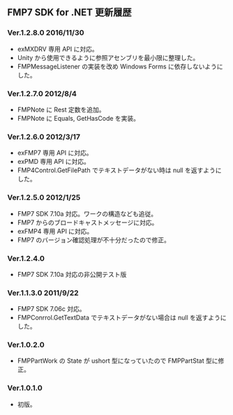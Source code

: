 ## FMP7 SDK for .NET 更新履歴

### Ver.1.2.8.0 2016/11/30
* exMXDRV 専用 API に対応。
* Unity から使用できるように参照アセンブリを最小限に整理した。
 * FMPMessageListener の実装を改め Windows Forms に依存しないようにした。

### Ver.1.2.7.0 2012/8/4
* FMPNote に Rest 定数を追加。
* FMPNote に Equals, GetHasCode を実装。

### Ver.1.2.6.0 2012/3/17
* exFMP7 専用 API に対応。
* exPMD 専用 API に対応。
* FMP4Control.GetFilePath でテキストデータがない時は null を返すようにした。

### Ver.1.2.5.0 2012/1/25
* FMP7 SDK 7.10a 対応。ワークの構造なども追従。
* FMP7 からのブロードキャストメッセージに対応。
* exFMP4 専用 API に対応。
* FMP7 のバージョン確認処理が不十分だったので修正。

### Ver.1.2.4.0
* FMP7 SDK 7.10a 対応の非公開テスト版

### Ver.1.1.3.0 2011/9/22
* FMP7 SDK 7.06c 対応。
* FMPConrrol.GetTextData でテキストデータがない場合は null を返すようにした。

### Ver.1.0.2.0
* FMPPartWork の State が ushort 型になっていたので FMPPartStat 型に修正。

### Ver.1.0.1.0
* 初版。
